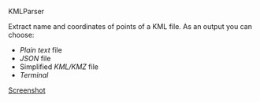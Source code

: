KMLParser

Extract name and coordinates of points of a KML file.
As an output you can choose:

* *Plain text* file
* *JSON* file	
* Simplified *KML/KMZ* file
* *Terminal*

[Screenshot](PythonScripts/KMLParser/ss.png)